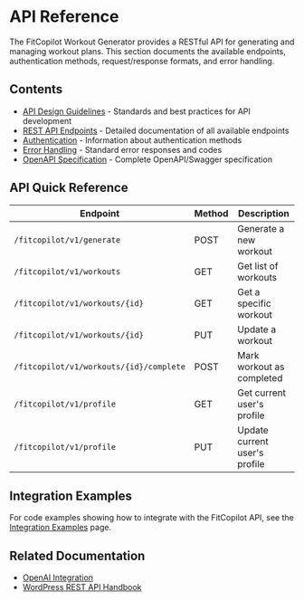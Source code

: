 # API Reference

The FitCopilot Workout Generator provides a RESTful API for generating and managing workout plans. This section documents the available endpoints, authentication methods, request/response formats, and error handling.

## Contents

- [API Design Guidelines](./api-design-guidelines.md) - Standards and best practices for API development
- [REST API Endpoints](./endpoints.md) - Detailed documentation of all available endpoints
- [Authentication](./authentication.md) - Information about authentication methods
- [Error Handling](./error-handling.md) - Standard error responses and codes
- [OpenAPI Specification](./openapi-spec.md) - Complete OpenAPI/Swagger specification

## API Quick Reference

| Endpoint | Method | Description |
|----------|--------|-------------|
| `/fitcopilot/v1/generate` | POST | Generate a new workout |
| `/fitcopilot/v1/workouts` | GET | Get list of workouts |
| `/fitcopilot/v1/workouts/{id}` | GET | Get a specific workout |
| `/fitcopilot/v1/workouts/{id}` | PUT | Update a workout |
| `/fitcopilot/v1/workouts/{id}/complete` | POST | Mark workout as completed |
| `/fitcopilot/v1/profile` | GET | Get current user's profile |
| `/fitcopilot/v1/profile` | PUT | Update current user's profile |

## Integration Examples

For code examples showing how to integrate with the FitCopilot API, see the [Integration Examples](./integration-examples.md) page.

## Related Documentation

- [OpenAI Integration](../architecture/openai-integration.md)
- [WordPress REST API Handbook](https://developer.wordpress.org/rest-api/) 